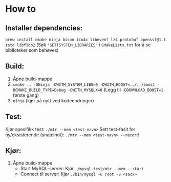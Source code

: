 # How to

## Installer dependencies:

`brew install cmake ninja bison icu4c libevent lz4 protobuf openssl@1.1 zstd libfido2` (Søk `"SET(SYSTEM_LIBRARIES"` i `CMakeLists.txt` for å se biblioteker som behøves)

## Build:

1. Åpne build-mappe
2. `cmake .. -GNinja -DWITH_SYSTEM_LIBS=0 -DWITH_BOOST=../../boost -DCMAKE_BUILD_TYPE=Debug -DWITH_MYSQLX=0` (Legg til `-DDOWNLOAD_BOOST=1` første gang)
3. `ninja` (kjør på nytt ved kodeendringer)

## Test:

Kjør spesifikk test: `./mtr --mem <test-navn>`
Sett test-fasit for ny/eksisterende (snapshot): `./mtr --mem <test-navn> --record`

## Kjør:

1. Åpne build-mappe 
   - Start MySQL-server: Kjør `./mysql-test/mtr --mem --start`
   - Connect til server: Kjør `./bin/mysql -u root -S <sock>`
